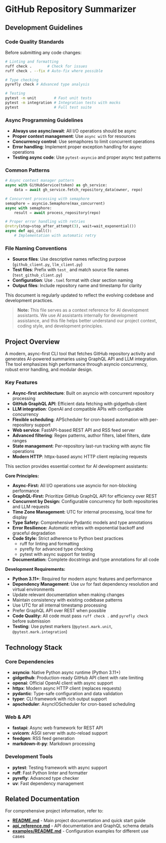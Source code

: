 # GitHub Repository Summarizer

## Development Guidelines

### Code Quality Standards

Before submitting any code changes:

```bash
# Linting and formatting
ruff check .       # Check for issues
ruff check . --fix # Auto-fix where possible

# Type checking
pyrefly check # Advanced type analysis

# Testing
pytest -m unit        # Fast unit tests
pytest -m integration # Integration tests with mocks
pytest                # Full test suite
```

### Async Programming Guidelines

- **Always use async/await**: All I/O operations should be async
- **Proper context management**: Use `async with` for resources
- **Concurrency control**: Use semaphores to limit concurrent operations
- **Error handling**: Implement proper exception handling for async operations
- **Testing async code**: Use `pytest-asyncio` and proper async test patterns

### Common Patterns

```python
# Async context manager pattern
async with GitHubService(token) as gh_service:
    data = await gh_service.fetch_repository_data(owner, repo)

# Concurrent processing with semaphore
semaphore = asyncio.Semaphore(max_concurrent)
async with semaphore:
    result = await process_repository(repo)

# Proper error handling with retries
@retry(stop=stop_after_attempt(3), wait=wait_exponential())
async def api_call():
    # Implementation with automatic retry
```

### File Naming Conventions

- **Source files**: Use descriptive names reflecting purpose (`github_client.py`, `llm_client.py`)
- **Test files**: Prefix with `test_` and match source file names (`test_github_client.py`)
- **Configuration**: Use `.toml` format with clear section naming
- **Output files**: Include repository name and timestamp for clarity

This document is regularly updated to reflect the evolving codebase and development practices.

> **Note:** This file serves as a context reference for AI development assistants. We use AI assistants internally for development assistance, and this file helps better understand our project context, coding style, and development principles.

## Project Overview

A modern, async-first CLI tool that fetches GitHub repository activity and generates AI-powered summaries using GraphQL API and LLM integration. The tool emphasizes high performance through asyncio concurrency, robust error handling, and modular design.

### Key Features

- **Async-first architecture**: Built on asyncio with concurrent repository processing
- **GitHub GraphQL API**: Efficient data fetching with gidgethub client
- **LLM integration**: OpenAI and compatible APIs with configurable concurrency
- **Flexible scheduling**: APScheduler for cron-based automation with per-repository support
- **Web service**: FastAPI-based REST API and RSS feed server
- **Advanced filtering**: Regex patterns, author filters, label filters, date ranges
- **State management**: Per-repository last-run tracking with async file operations
- **Modern HTTP**: httpx-based async HTTP client replacing requests

This section provides essential context for AI development assistants:

**Core Principles:**

- **Async-First:** All I/O operations use asyncio for non-blocking performance
- **GraphQL-First:** Prioritize GitHub GraphQL API for efficiency over REST
- **Concurrent by Design:** Configurable concurrency for both repositories and LLM requests
- **Time Zone Management:** UTC for internal processing, local time for display
- **Type Safety:** Comprehensive Pydantic models and type annotations
- **Error Resilience:** Automatic retries with exponential backoff and graceful degradation
- **Code Style:** Strict adherence to Python best practices
  - ruff for linting and formatting
  - pyrefly for advanced type checking
  - pytest with async support for testing
- **Documentation:** Complete docstrings and type annotations for all code

**Development Requirements:**

- **Python 3.11+**: Required for modern async features and performance
- **Dependency Management**: Use uv for fast dependency resolution and virtual environments
- Update relevant documentation when making changes
- Maintain consistency with existing codebase patterns
- Use UTC for all internal timestamp processing
- Prefer GraphQL API over REST when possible
- **Code Quality:** All code must pass `ruff check .` and `pyrefly check` before submission
- **Testing**: Use pytest markers (`@pytest.mark.unit`, `@pytest.mark.integration`)

## Technology Stack

### Core Dependencies

- **asyncio**: Native Python async runtime (Python 3.11+)
- **gidgethub**: Production-ready GitHub API client with rate limiting
- **openai**: Official OpenAI client with async support
- **httpx**: Modern async HTTP client (replaces requests)
- **pydantic**: Type-safe configuration and data validation
- **typer**: CLI framework with rich output support
- **apscheduler**: AsyncIOScheduler for cron-based scheduling

### Web & API

- **fastapi**: Async web framework for REST API
- **uvicorn**: ASGI server with auto-reload support
- **feedgen**: RSS feed generation
- **markdown-it-py**: Markdown processing

### Development Tools

- **pytest**: Testing framework with async support
- **ruff**: Fast Python linter and formatter
- **pyrefly**: Advanced type checker
- **uv**: Fast dependency management

## Related Documentation

For comprehensive project information, refer to:

- **[README.md](./README.md)** - Main project documentation and quick start guide
- **[api_reference.md](docs/api_reference.md)** - API documentation and GraphQL schema details
- **[examples/README.md](examples/README.md)** - Configuration examples for different use cases
